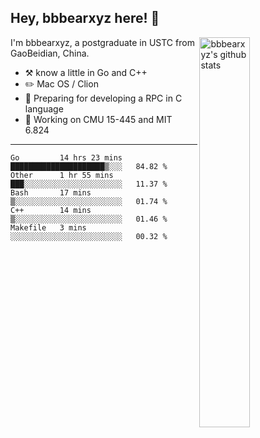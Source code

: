 ## Hey, bbbearxyz here! :wave:

<img align="right" alt="bbbearxyz's github stats" width="40%" src="https://github-readme-stats.vercel.app/api?username=bbbearxyz&show_icons=true">

I'm bbbearxyz, a postgraduate in USTC from GaoBeidian, China.

-   :hammer_and_pick:    know a little in Go and C++
-   :pencil2: Mac OS / Clion
-   :seedling: Preparing for developing a RPC in C language 
-   :thinking: Working on CMU 15-445 and MIT 6.824
---
<!--START_SECTION:waka-->
```text
Go         14 hrs 23 mins  █████████████████████▒░░░   84.82 % 
Other      1 hr 55 mins    ███░░░░░░░░░░░░░░░░░░░░░░   11.37 % 
Bash       17 mins         ▒░░░░░░░░░░░░░░░░░░░░░░░░   01.74 % 
C++        14 mins         ▒░░░░░░░░░░░░░░░░░░░░░░░░   01.46 % 
Makefile   3 mins          ░░░░░░░░░░░░░░░░░░░░░░░░░   00.32 % 
```
<!--END_SECTION:waka-->
